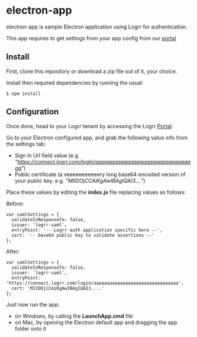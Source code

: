 # electron-app

electron-app is sample Electron application using Logrr for authentication.

This app requires to get settings from your app config from our [portal]

## Install

First, clone this repository or download a zip file out of it, your choice.

Install then required dependencies by running the usual:

```
$ npm install
```

## Configuration

Once done, head to your Logrr tenant by accessing the Logrr [Portal].

Go to your Electron configured app, and grab the following value info from the settings tab:
- Sign In Url field value (e.g. *"https://connect.logrr.com/login/aaaaaaaaaaaaaaaaaaaaaaaaaaaaaaaa"*)
- Public certificate (a veeeeeeeeeeery long base64 encoded version of your public key. e.g. *"MIIDOjCCAiKgAwIBAgIQAI3...."*)

Place these values by editing the **index.js** file replacing values as follows:

Before:
```
var samlSettings = {
  validateInResponseTo: false,
  issuer: 'logrr-saml',
  entryPoint: '-- Logrr auth application specific here --',
  cert: '-- base64 public key to validate assertions --'
};
```
After:
```
var samlSettings = {
  validateInResponseTo: false,
  issuer: 'logrr-saml',
  entryPoint: 'https://connect.logrr.com/login/aaaaaaaaaaaaaaaaaaaaaaaaaaaaaaaa',
  cert: 'MIIDOjCCAiKgAwIBAgIQAI3....'
};
```

Just now run the app:
- on Windows, by calling the **LaunchApp.cmd** file
- on Mac, by opening the Electron default app and dragging the app folder onto it

[Logrr]: http://www.logrr.com
[Portal]: https://portal.logrr.com/
